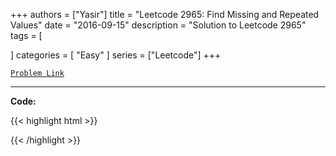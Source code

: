 
+++
authors = ["Yasir"]
title = "Leetcode 2965: Find Missing and Repeated Values"
date = "2016-09-15"
description = "Solution to Leetcode 2965"
tags = [
    
]
categories = [
    "Easy"
]
series = ["Leetcode"]
+++



[`Problem Link`](https://leetcode.com/problems/find-missing-and-repeated-values/description/)

---

**Code:**

{{< highlight html >}}

{{< /highlight >}}

